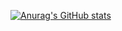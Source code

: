 [![Anurag's GitHub stats](https://github-readme-stats.vercel.app/api?username=sentrisentri)](https://github.com/anuraghazra/github-readme-stats)

<!--
**sentrisentri/sentrisentri** is a ✨ _special_ ✨
-->
